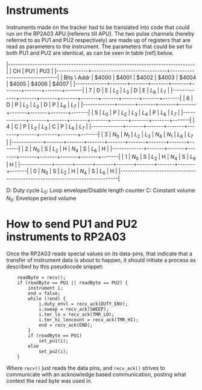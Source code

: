 # Instruments

Instruments made on the tracker had to be translated into code that could run on the RP2A03 APU [referens till APU]. The two pulse channels (hereby referred to as PU1 and PU2 respectively) are made up of registers that are read as parameters to the instrument. The parameters that could be set for both PU1 and PU2 are identical, as can be seen in table [ref] below.

|-----------------------------------------------------------------------------|
|      CH     |              PU1              |              PU2              |
|-------------+-------------------------------+-------------------------------|
| Bits \ Addr | $4000 | $4001 | $4002 | $4003 | $4004 | $4005 | $4006 | $4007 |
|-------------+-------+-------+-------+-------+-------+-------+-------+-------|
|      7      |   D   |   E   | $L_2$ | $L_3$ |   D   |   E   | $L_6$ | $L_7$ |
|-------------+-------+-------+-------+-------+-------+-------+-------+-------|
|      6      |   D   |   P   | $L_2$ | $L_3$ |   D   |   P   | $L_6$ | $L_7$ |
|-------------+-------+-------+-------+-------+-------+-------+-------+-------|
|      5      | $L_0$ |   P   | $L_2$ | $L_3$ | $L_4$ |   P   | $L_6$ | $L_7$ |
|-------------+-------+-------+-------+-------+-------+-------+-------+-------|
|      4      |   C   |   P   | $L_2$ | $L_3$ |   C   |   P   | $L_6$ | $L_7$ |
|-------------+-------+-------+-------+-------+-------+-------+-------+-------|
|      3      | $N_0$ | $N_1$ | $L_2$ | $L_3$ | $N_4$ | $N_1$ | $L_6$ | $L_7$ |
|-------------+-------+-------+-------+-------+-------+-------+-------+-------|
|      2      | $N_0$ |   S   | $L_2$ |   H   | $N_4$ |   S   | $L_6$ |   H   |
|-------------+-------+-------+-------+-------+-------+-------+-------+-------|
|      1      | $N_0$ |   S   | $L_2$ |   H   | $N_4$ |   S   | $L_6$ |   H   |
|-------------+-------+-------+-------+-------+-------+-------+-------+-------|
|      0      | $N_0$ |   S   | $L_2$ |   H   | $N_4$ |   S   | $L_6$ |   H   |
|-----------------------------------------------------------------------------|

D: Duty cycle
$L_0$: Loop envelope/Disable length counter
C: Constant volume
$N_0$: Envelope period volume

# How to send PU1 and PU2 instruments to RP2A03

Once the RP2A03 reads special values on its data-pins, that indicate that a transfer of instrument data is about to happen, it should initiate a process as described by this pseudocode snippet:

```{C}
	readByte = recv();
	if (readByte == PU1 || readByte == PU2) {
		instrument i;
		end = false;
		while (!end) {
			i.duty_envl = recv_ack(DUTY_ENV);	
			i.sweep = recv_ack(SWEEP);	
			i.tmr_lo = recv_ack(TMR_LO);	
			i.tmr_hi_lencount = recv_ack(TMR_HI);	
			end = recv_ack(END);
		}
		if (readByte == PU1)
			set_pu1(i);
		else
			set_pu2(i);
	}
```

Where `recv()` just reads the data pins, and `recv_ack()` strives to communicate with an acknowledge based communication, posting what context the read byte was used in.

